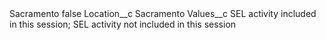 <?xml version="1.0" encoding="UTF-8"?>
<CustomMetadata xmlns="http://soap.sforce.com/2006/04/metadata" xmlns:xsi="http://www.w3.org/2001/XMLSchema-instance" xmlns:xsd="http://www.w3.org/2001/XMLSchema">
    <label>Sacramento</label>
    <protected>false</protected>
    <values>
        <field>Location__c</field>
        <value xsi:type="xsd:string">Sacramento</value>
    </values>
    <values>
        <field>Values__c</field>
        <value xsi:type="xsd:string">SEL activity included in this session; SEL activity not included in this session</value>
    </values>
</CustomMetadata>
